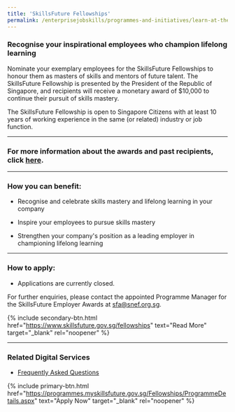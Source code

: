 ```yaml
---
title: 'SkillsFuture Fellowships'
permalink: /enterprisejobskills/programmes-and-initiatives/learn-at-the-workplace/skillsfuture-fellowships/
---
```


### Recognise your inspirational employees who champion lifelong learning

Nominate your exemplary employees for the SkillsFuture Fellowships to honour them as masters of skills and mentors of future talent. The SkillsFuture Fellowship is presented by the President of the Republic of Singapore, and recipients will receive a monetary award of $10,000 to continue their pursuit of skills mastery.

The SkillsFuture Fellowship is open to Singapore Citizens with at least 10 years of working experience in the same (or related) industry or job function.

---

### For more information about the awards and past recipients, click <a href="https://www.skillsfuture.gov.sg/fellowships/2020" target="_blank" rel="noopener">here</a>.

---

### How you can benefit:

- Recognise and celebrate skills mastery and lifelong learning in your company

- Inspire your employees to pursue skills mastery

- Strengthen your company's position as a leading employer in championing lifelong learning

---

### How to apply:

- Applications are currently closed.

For further enquiries, please contact the appointed Programme Manager for the SkillsFuture Employer Awards at [sfa@snef.org.sg](mailto:sfa@snef.org.sg).

{% include secondary-btn.html href="https://www.skillsfuture.gov.sg/fellowships" text="Read More" target="_blank" rel="noopener" %}

---

### Related Digital Services

- <a href="https://www.skillsfuture.gov.sg/fellowships" target="_blank" rel="noopener">Frequently Asked Questions</a>

{% include primary-btn.html href="https://programmes.myskillsfuture.gov.sg/Fellowships/ProgrammeDetails.aspx" text="Apply Now" target="_blank" rel="noopener" %}

<script src="/jquery/jquery.min.js"></script>
<script src="/jquery/resize-tables.js"></script>
